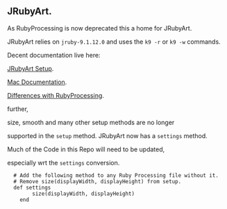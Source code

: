 ## JRubyArt.

As RubyProcessing is now deprecated this a home for JRubyArt.

JRubyArt relies on `jruby-9.1.12.0`
and uses the `k9 -r` or `k9 -w` commands.

Decent documentation live here:<p>
[JRubyArt Setup](https://github.com/ruby-processing/JRubyArt#jrubyart).<p>
[Mac Documentation](http://ruby-processing.github.io/JRubyArt/mac_start/).<p>
[Differences with RubyProcessing](http://ruby-processing.github.io/JRubyArt/jruby_art/update/2015/09/28/comparison.html).<p>

further,

size, smooth and many other setup methods are no longer<p>
supported in the `setup` method. JRubyArt now has a `settings` method.
  
  
Much of the Code in this Repo will need to be updated,<p>
especially wrt the `settings` conversion.
  
```
  # Add the following method to any Ruby Processing file without it.
  # Remove size(displayWidth, displayHeight) from setup.
  def settings
		size(displayWidth, displayHeight)
	end

```
